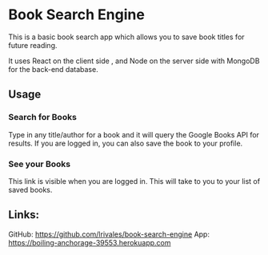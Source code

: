 # Book Search Engine
This is a basic book search app which allows you to save book titles for future reading.

It uses React on the client side , and Node on the server side with MongoDB for the back-end database.

## Usage

### Search for Books
Type in any title/author for a book and it will query the Google Books API for results.  If you are logged in, you can also save the book to your profile.

### See your Books
This link is visible when you are logged in.  This will take to you to your list of saved books.

## Links:
GitHub: https://github.com/lrivales/book-search-engine
App: https://boiling-anchorage-39553.herokuapp.com
